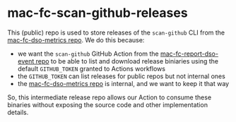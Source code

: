 # mac-fc-scan-github-releases

This (public) repo is used to store releases of the `scan-github` CLI from the [mac-fc-dso-metrics repo](https://github.com/Enterprise-CMCS/mac-fc-dso-metrics). We do this because:
- we want the `scan-github` GitHub Action from the [mac-fc-report-dso-event repo](https://github.com/Enterprise-CMCS/mac-fc-report-dso-event) to be able to list and download release biniaries using the default `GITHUB_TOKEN` granted to Actions workflows
- the `GITHUB_TOKEN` can list releases for public repos but not internal ones
- the [mac-fc-dso-metrics repo](https://github.com/Enterprise-CMCS/mac-fc-dso-metrics) is internal, and we want to keep it that way

So, this intermediate release repo allows our Action to consume these binaries without exposing the source code and other implementation details.
